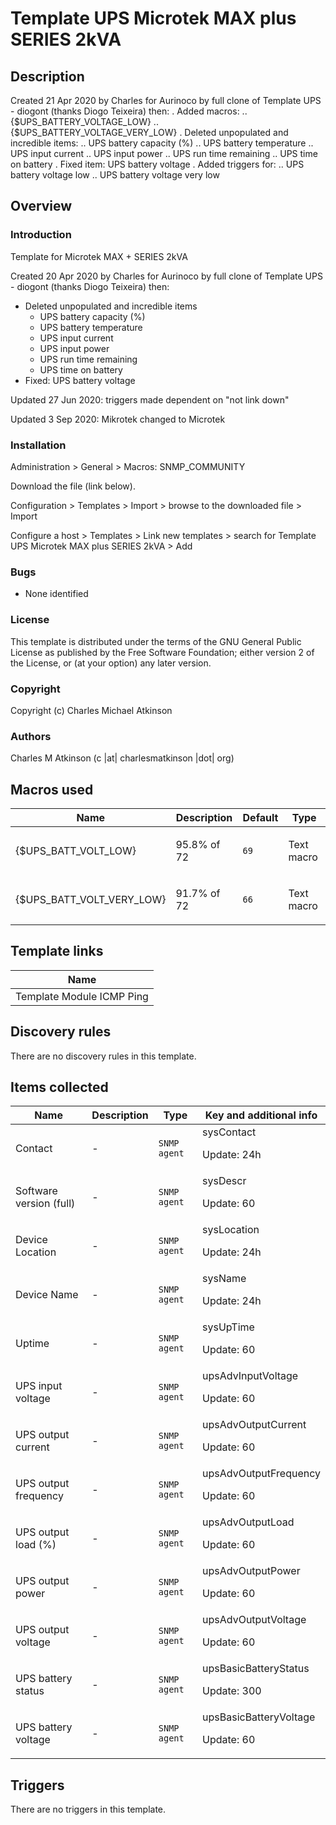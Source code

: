# Template UPS Microtek MAX plus SERIES 2kVA

## Description

Created 21 Apr 2020 by Charles for Aurinoco by full clone of Template UPS - diogont (thanks Diogo Teixeira) then: . Added macros: .. {$UPS_BATTERY_VOLTAGE_LOW} .. {$UPS_BATTERY_VOLTAGE_VERY_LOW} . Deleted unpopulated and incredible items: .. UPS battery capacity (%) .. UPS battery temperature .. UPS input current .. UPS input power .. UPS run time remaining .. UPS time on battery . Fixed item: UPS battery voltage . Added triggers for: .. UPS battery voltage low .. UPS battery voltage very low

## Overview

### Introduction


Template for Microtek MAX + SERIES 2kVA


Created 20 Apr 2020 by Charles for Aurinoco by full clone of Template UPS - diogont (thanks Diogo Teixeira) then:


* Deleted unpopulated and incredible items
	+ UPS battery capacity (%)
	+ UPS battery temperature
	+ UPS input current
	+ UPS input power
	+ UPS run time remaining
	+ UPS time on battery
* Fixed: UPS battery voltage


Updated 27 Jun 2020: triggers made dependent on "not link down"


Updated 3 Sep 2020: Mikrotek changed to Microtek


### Installation


Administration > General > Macros: SNMP\_COMMUNITY


Download the file (link below).


Configuration > Templates > Import > browse to the downloaded file > Import


Configure a host > Templates > Link new templates > search for Template UPS Microtek MAX plus SERIES 2kVA > Add


### Bugs


* None identified


### License


This template is distributed under the terms of the GNU General Public License as published by the Free Software Foundation; either version 2 of the License, or (at your option) any later version.


### Copyright


Copyright (c) Charles Michael Atkinson


### Authors


Charles M Atkinson (c |at| charlesmatkinson |dot| org)



## Macros used

|Name|Description|Default|Type|
|----|-----------|-------|----|
|{$UPS_BATT_VOLT_LOW}|<p>95.8% of 72</p>|`69`|Text macro|
|{$UPS_BATT_VOLT_VERY_LOW}|<p>91.7% of 72</p>|`66`|Text macro|
## Template links

|Name|
|----|
|Template Module ICMP Ping|
## Discovery rules

There are no discovery rules in this template.

## Items collected

|Name|Description|Type|Key and additional info|
|----|-----------|----|----|
|Contact|<p>-</p>|`SNMP agent`|sysContact<p>Update: 24h</p>|
|Software version (full)|<p>-</p>|`SNMP agent`|sysDescr<p>Update: 60</p>|
|Device Location|<p>-</p>|`SNMP agent`|sysLocation<p>Update: 24h</p>|
|Device Name|<p>-</p>|`SNMP agent`|sysName<p>Update: 24h</p>|
|Uptime|<p>-</p>|`SNMP agent`|sysUpTime<p>Update: 60</p>|
|UPS input voltage|<p>-</p>|`SNMP agent`|upsAdvInputVoltage<p>Update: 60</p>|
|UPS output current|<p>-</p>|`SNMP agent`|upsAdvOutputCurrent<p>Update: 60</p>|
|UPS output frequency|<p>-</p>|`SNMP agent`|upsAdvOutputFrequency<p>Update: 60</p>|
|UPS output load (%)|<p>-</p>|`SNMP agent`|upsAdvOutputLoad<p>Update: 60</p>|
|UPS output power|<p>-</p>|`SNMP agent`|upsAdvOutputPower<p>Update: 60</p>|
|UPS output voltage|<p>-</p>|`SNMP agent`|upsAdvOutputVoltage<p>Update: 60</p>|
|UPS battery status|<p>-</p>|`SNMP agent`|upsBasicBatteryStatus<p>Update: 300</p>|
|UPS battery voltage|<p>-</p>|`SNMP agent`|upsBasicBatteryVoltage<p>Update: 60</p>|
## Triggers

There are no triggers in this template.

